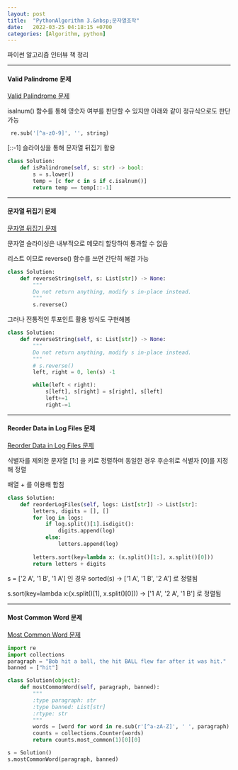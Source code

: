 ```yaml
---
layout: post
title:  "PythonAlgorithm 3.&nbsp;문자열조작"
date:   2022-03-25 04:18:15 +0700
categories: [Algorithm, python]
---
```


파이썬 알고리즘 인터뷰 책 정리

---

#### Valid Palindrome 문제

[Valid Palindrome 문제](https://leetcode.com/problems/valid-palindrome/)

isalnum() 함수를 통해 영숫자 여부를 판단할 수 있지만 아래와 같이 정규식으로도 판단 가능

``` python
 re.sub('[^a-z0-9]', '', string)
```

[::-1] 슬라이싱을 통해 문자열 뒤집기 활용

``` python
class Solution:
    def isPalindrome(self, s: str) -> bool:
        s = s.lower()
        temp = [c for c in s if c.isalnum()]
        return temp == temp[::-1]
```

---

#### 문자열 뒤집기 문제

[문자열 뒤집기 문제](https://leetcode.com/problems/reverse-string/)

문자열 슬라이싱은 내부적으로 메모리 할당하여 통과할 수 없음

리스트 이므로 reverse() 함수를 쓰면 간단히 해결 가능

``` python
class Solution:
    def reverseString(self, s: List[str]) -> None:
        """
        Do not return anything, modify s in-place instead.
        """
        s.reverse()
```

그러나 전통적인 투포인트 활용 방식도 구현해봄

``` python
class Solution:
    def reverseString(self, s: List[str]) -> None:
        """
        Do not return anything, modify s in-place instead.
        """
        # s.reverse()
        left, right = 0, len(s) -1

        while(left < right):
            s[left], s[right] = s[right], s[left]
            left+=1
            right-=1
```

---

#### Reorder Data in Log Files 문제

[Reorder Data in Log Files 문제](https://leetcode.com/problems/reorder-data-in-log-files/)

식별자를 제외한 문자열 [1:] 을 키로 정렬하며 동일한 경우 후순위로 식별자 [0]를 지정해 정렬

배열 + 를 이용해 합침

``` python
class Solution:
    def reorderLogFiles(self, logs: List[str]) -> List[str]:
        letters, digits = [], []
        for log in logs:
            if log.split()[1].isdigit():
                digits.append(log)
            else:
                letters.append(log)
        
        letters.sort(key=lambda x: (x.split()[1:], x.split()[0]))
        return letters + digits
```

s = ['2 A', '1 B', '1 A'] 인 경우
sorted(s)
-> ['1 A', '1 B', '2 A'] 로 정렬됨

s.sort(key=lambda x:(x.split()[1], x.split()[0]))
-> ['1 A', '2 A', '1 B'] 로 정렬됨

---

#### Most Common Word 문제

[Most Common Word 문제](https://leetcode.com/problems/most-common-word/)

``` python
import re
import collections
paragraph = "Bob hit a ball, the hit BALL flew far after it was hit."
banned = ["hit"]

class Solution(object):
    def mostCommonWord(self, paragraph, banned):
        """
        :type paragraph: str
        :type banned: List[str]
        :rtype: str
        """
        words = [word for word in re.sub(r'[^a-zA-Z]', ' ', paragraph).lower().split() if word not in banned]
        counts = collections.Counter(words)
        return counts.most_common(1)[0][0]

s = Solution()
s.mostCommonWord(paragraph, banned)
```